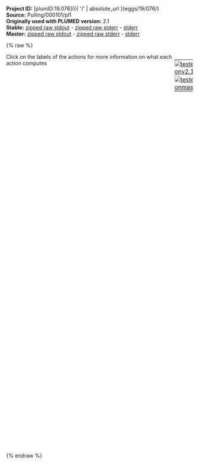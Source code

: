 **Project ID:** [plumID:19.076]({{ '/' | absolute_url }}eggs/19/076/)  
**Source:** Pulling/000101/pl1  
**Originally used with PLUMED version:** 2.1  
**Stable:** [zipped raw stdout](pl1.plumed.stdout.txt.zip) - [zipped raw stderr](pl1.plumed.stderr.txt.zip) - [stderr](pl1.plumed.stderr)  
**Master:** [zipped raw stdout](pl1.plumed_master.stdout.txt.zip) - [zipped raw stderr](pl1.plumed_master.stderr.txt.zip) - [stderr](pl1.plumed_master.stderr)  

{% raw %}
<div style="width: 100%; float:left">
<div style="width: 90%; float:left" id="value_details_data/Pulling/000101/pl1"> Click on the labels of the actions for more information on what each action computes </div>
<div style="width: 10%; float:left"><table><tr><td style="padding:1px"><a href="pl1.plumed.stderr"><img src="https://img.shields.io/badge/v2.10-passing-green.svg" alt="tested onv2.10" /></a></td></tr><tr><td style="padding:1px"><a href="pl1.plumed_master.stderr"><img src="https://img.shields.io/badge/master-passing-green.svg" alt="tested onmaster" /></a></td></tr></table></div></div>
<pre style="width=97%;">
<span style="color:blue" class="comment"># Adapt units to LAMMPS script (units real)</span>
<span class="plumedtooltip" style="color:green">UNITS<span class="right">This command sets the internal units for the code. <a href="https://www.plumed.org/doc-master/user-doc/html/_u_n_i_t_s.html" style="color:green">More details</a><i></i></span></span> <span class="plumedtooltip">LENGTH<span class="right">the units of lengths<i></i></span></span>=A <span class="plumedtooltip">TIME<span class="right">the units of time<i></i></span></span>=fs <span class="plumedtooltip">ENERGY<span class="right">the units of energy<i></i></span></span>=kcal/mol

<span style="color:blue" class="comment"># Radius of Gyration</span>
<span style="display:none;" id="data/Pulling/000101/pl1">The UNITS action with label <b></b> calculates something</span><b name="data/Pulling/000101/pl1rg" onclick='showPath("data/Pulling/000101/pl1","data/Pulling/000101/pl1rg","data/Pulling/000101/pl1rg","black")'>rg</b><span style="display:none;" id="data/Pulling/000101/pl1rg">The GYRATION action with label <b>rg</b> calculates the following quantities:<table  align="center" frame="void" width="95%" cellpadding="5%"><tr><td width="5%"><b> Quantity </b>  </td><td width="5%"><b> Type </b>  </td><td><b> Description </b> </td></tr><tr><td width="5%">rg</td><td width="5%"><font color="black">scalar</font></td><td>the radius of gyration</td></tr></table></span>: <span class="plumedtooltip" style="color:green">GYRATION<span class="right">Calculate the radius of gyration, or other properties related to it. <a href="https://www.plumed.org/doc-master/user-doc/html/_g_y_r_a_t_i_o_n.html" style="color:green">More details</a><i></i></span></span> <span class="plumedtooltip">TYPE<span class="right"> The type of calculation relative to the Gyration Tensor you want to perform<i></i></span></span>=RADIUS <span class="plumedtooltip">ATOMS<span class="right">the group of atoms that you are calculating the Gyration Tensor for<i></i></span></span>=1-293


<span id="data/Pulling/000101/pl1defrestr_short"><b name="data/Pulling/000101/pl1restr" onclick='showPath("data/Pulling/000101/pl1","data/Pulling/000101/pl1restr","data/Pulling/000101/pl1restr","black")'>restr</b><span style="display:none;" id="data/Pulling/000101/pl1restr">The MOVINGRESTRAINT action with label <b>restr</b> calculates the following quantities:<table  align="center" frame="void" width="95%" cellpadding="5%"><tr><td width="5%"><b> Quantity </b>  </td><td width="5%"><b> Type </b>  </td><td><b> Description </b> </td></tr><tr><td width="5%">restr.bias</td><td width="5%"><font color="black">scalar</font></td><td>the instantaneous value of the bias potential</td></tr><tr><td width="5%">restr.force2</td><td width="5%"><font color="black">scalar</font></td><td>the instantaneous value of the squared force due to this bias potential</td></tr><tr><td width="5%">restr.rg_cntr</td><td width="5%"><font color="black">scalar</font></td><td>one or multiple instances of this quantity can be referenced elsewhere in the input file. these quantities will named with  the arguments of the bias followed by the character string _cntr. These quantities give the instantaneous position of the center of the harmonic potential. This particular component measures this quantity for the input CV named rg</td></tr><tr><td width="5%">restr.rg_work</td><td width="5%"><font color="black">scalar</font></td><td>one or multiple instances of this quantity can be referenced elsewhere in the input file. These quantities will named with the arguments of the bias followed by the character string _work. These quantities tell the user how much work has been done by the potential in dragging the system along the various colvar axis. This particular component measures this quantity for the input CV named rg</td></tr><tr><td width="5%">restr.rg_kappa</td><td width="5%"><font color="black">scalar</font></td><td>one or multiple instances of this quantity can be referenced elsewhere in the input file. These quantities will named with the arguments of the bias followed by the character string _kappa. These quantities tell the user the time dependent value of kappa. This particular component measures this quantity for the input CV named rg</td></tr><tr><td width="5%">restr.work</td><td width="5%"><font color="black">scalar</font></td><td>the total work performed changing this restraint</td></tr></table></span>: ...
        <span class="plumedtooltip" style="color:green">MOVINGRESTRAINT<span class="right">Add a time-dependent, harmonic restraint on one or more variables. This action has <a class="toggler" href='javascript:;' onclick='toggleDisplay("data/Pulling/000101/pl1defrestr");'>hidden defaults</a>. <a href="https://www.plumed.org/doc-master/user-doc/html/_m_o_v_i_n_g_r_e_s_t_r_a_i_n_t.html">More details</a><i></i></span></span>
        <span class="plumedtooltip">ARG<span class="right">the labels of the scalars on which the bias will act<i></i></span></span>=<b name="data/Pulling/000101/pl1rg">rg</b>
        <span class="plumedtooltip">STEP0<span class="right">This keyword appears multiple times as STEPx with x=0,1,2,<i></i></span></span>=0 <span class="plumedtooltip">AT0<span class="right">ATx is equal to the position of the restraint at time STEPx<i></i></span></span>=35.7805 <span class="plumedtooltip">KAPPA0<span class="right">KAPPAx is equal to the value of the force constants at time STEPx<i></i></span></span>=10
        <span class="plumedtooltip">STEP1<span class="right">This keyword appears multiple times as STEPx with x=0,1,2,<i></i></span></span>=27421950 <span class="plumedtooltip">AT1<span class="right">ATx is equal to the position of the restraint at time STEPx<i></i></span></span>=310 <span class="plumedtooltip">KAPPA1<span class="right">KAPPAx is equal to the value of the force constants at time STEPx<i></i></span></span>=10
...
</span><span id="data/Pulling/000101/pl1defrestr_long" style="display:none;"><b name="data/Pulling/000101/pl1restr" onclick='showPath("data/Pulling/000101/pl1","data/Pulling/000101/pl1restr","data/Pulling/000101/pl1restr","black")'>restr</b>: ...
        <span class="plumedtooltip" style="color:green">MOVINGRESTRAINT<span class="right">Add a time-dependent, harmonic restraint on one or more variables. This action uses the <a class="toggler" href='javascript:;' onclick='toggleDisplay("data/Pulling/000101/pl1defrestr");'>defaults shown here</a>. <a href="https://www.plumed.org/doc-master/user-doc/html/_m_o_v_i_n_g_r_e_s_t_r_a_i_n_t.html">More details</a><i></i></span></span>
        <span class="plumedtooltip">ARG<span class="right">the labels of the scalars on which the bias will act<i></i></span></span>=<b name="data/Pulling/000101/pl1rg">rg</b>
        <span class="plumedtooltip">STEP0<span class="right">This keyword appears multiple times as STEPx with x=0,1,2,<i></i></span></span>=0 <span class="plumedtooltip">AT0<span class="right">ATx is equal to the position of the restraint at time STEPx<i></i></span></span>=35.7805 <span class="plumedtooltip">KAPPA0<span class="right">KAPPAx is equal to the value of the force constants at time STEPx<i></i></span></span>=10
        <span class="plumedtooltip">STEP1<span class="right">This keyword appears multiple times as STEPx with x=0,1,2,<i></i></span></span>=27421950 <span class="plumedtooltip">AT1<span class="right">ATx is equal to the position of the restraint at time STEPx<i></i></span></span>=310 <span class="plumedtooltip">KAPPA1<span class="right">KAPPAx is equal to the value of the force constants at time STEPx<i></i></span></span>=10
 <span class="plumedtooltip">VERSE<span class="right"> Tells plumed whether the restraint is only acting for CV larger (U) or smaller (L) than the restraint or whether it is acting on both sides (B)<i></i></span></span>=B
...
</span><span style="color:blue" class="comment"># Print rg</span>
<span class="plumedtooltip" style="color:green">PRINT<span class="right">Print quantities to a file. <a href="https://www.plumed.org/doc-master/user-doc/html/_p_r_i_n_t.html" style="color:green">More details</a><i></i></span></span> <span class="plumedtooltip">ARG<span class="right">the labels of the values that you would like to print to the file<i></i></span></span>=<b name="data/Pulling/000101/pl1rg">rg</b>,<b name="data/Pulling/000101/pl1restr">restr.rg_cntr</b>,<b name="data/Pulling/000101/pl1restr">restr.rg_work</b> <span class="plumedtooltip">FILE<span class="right">the name of the file on which to output these quantities<i></i></span></span>=work1 <span class="plumedtooltip">STRIDE<span class="right"> the frequency with which the quantities of interest should be output<i></i></span></span>=274219

<span style="color:blue" class="comment"># End of Program</span>
<span class="plumedtooltip" style="color:green">ENDPLUMED<span class="right">Terminate plumed input. <a href="https://www.plumed.org/doc-master/user-doc/html/_e_n_d_p_l_u_m_e_d.html" style="color:green">More details</a><i></i></span></span><span style="color:blue" class="comment">
</span></pre>
{% endraw %}
